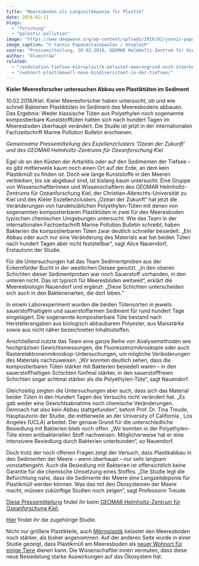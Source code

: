 ```yaml
---
title: "Meeresboden als Langzeitdeponie für Plastik"
date: 2016-02-11
blogs: 
  - "forschung"
  - "pplastic-pollution"
image: "https://www.deepwave.org/wp-content/uploads/2016/02/yannis-papanastasopoulos-U6dnImauDAE-unsplash-scaled.jpg"
image_caption: "© Yannis Papanastasopoulos / Unsplash"
source: "Pressemitteilung, 10.02.2016, GEOMAR Helmholtz-Zentrum für Ozeanforschung Kiel"
author: "bluestraw"
related: 
  - "/endstation-tiefsee-mikroplastik-belastet-meeresgrund-noch-staerker-als-angenommen/"
  - "/wohnort-plastikmuell-neue-biodiversitaet-in-der-tiefsee/"
---
```


**Kieler Meeresforscher untersuchen Abbau von Plastiktüten im Sediment**

10.02.2016/Kiel. Kieler Meeresforscher haben untersucht, ob und wie schnell Bakterien Plastiktüten im Sediment des Meeresbodens abbauen. Das Ergebnis: Weder klassische Tüten aus Polyethylen noch sogenannte kompostierbare Kunststofftüten hatten sich nach hundert Tagen im Meeresboden überhaupt verändert. Die Studie ist jetzt in der internationalen Fachzeitschrift Marine Pollution Bulletin erschienen.

_Gemeinsame Pressemitteilung des Exzellenzclusters 'Ozean der Zukunft' und des GEOMAR Helmholtz-Zentrums für Ozeanforschung Kiel_

Egal ob an den Küsten der Antarktis oder auf den Sedimenten der Tiefsee – es gibt mittlerweile kaum noch einen Ort auf der Erde, an dem kein Plastikmüll zu finden ist. Doch wie lange Kunststoffe in den Meeren verbleiben, bis sie abgebaut sind, ist bislang kaum untersucht. Eine Gruppe von Wissenschaftlerinnen und Wissenschaftlern des GEOMAR Helmholtz-Zentrums für Ozeanforschung Kiel, der Christian-Albrechts-Universität zu Kiel und des Kieler Exzellenzclusters „Ozean der Zukunft“ hat jetzt die Veränderungen von handelsüblichen Polyethylen-Tüten mit denen von sogenannten kompostierbaren Plastiktüten in zwei für den Meeresboden typischen chemischen Umgebungen untersucht. Wie das Team in der internationalen Fachzeitschrift Marine Pollution Bulletin schreibt, haben Bakterien die kompostierbaren Tüten zwar deutlich schneller besiedelt. „Ein Abbau oder auch nur eine Veränderung des Materials war bei beiden Tüten nach hundert Tagen aber nicht feststellbar“, sagt Alice Nauendorf, Erstautorin der Studie.

Für die Untersuchungen hat das Team Sedimentproben aus der Eckernförder Bucht in der westlichen Ostsee genutzt. „In den oberen Schichten dieser Sedimentproben war noch Sauerstoff vorhanden, in den unteren nicht. Das ist typisch für Meeresböden weltweit“, erklärt die Meeresbiologin Nauendorf und ergänzt: „Diese Schichten unterscheiden sich auch in den Bakterienarten, die dort leben.“

In einem Laborexperiment wurden die beiden Tütensorten in jeweils sauerstoffhaltigem und sauerstoffarmen Sediment für rund hundert Tage eingelagert. Die sogenannte kompostierbare Tüte bestand nach Herstellerangaben aus biologisch abbaubarem Polyester, aus Maisstärke sowie aus nicht näher bezeichneten Inhaltsstoffen.

Anschließend nutzte das Team eine ganze Reihe von Analysemethoden wie hochpräzisen Gewichtsmessungen, die Fluoreszenzmikroskopie oder auch Rasterelektronenmikroskop-Untersuchungen, um mögliche Veränderungen des Materials nachzuweisen. „Wir konnten deutlich sehen, dass die kompostierbaren Tüten stärker mit Bakterien besiedelt waren – in den sauerstoffhaltigen Schichten fünfmal stärker, in den sauerstofffreien Schichten sogar achtmal stärker als die Polyethylen-Tüte“, sagt Nauendorf.

Gleichzeitig zeigten die Untersuchungen aber auch, dass sich das Material beider Tüten in den Hundert Tagen des Versuchs nicht verändert hat. „Es gab weder eine Gewichtsabnahme noch chemische Veränderungen. Demnach hat also kein Abbau stattgefunden“, betont Prof. Dr. Tina Treude, Hauptautorin der Studie, die mittlerweile an der University of California , Los Angeles (UCLA) arbeitet. Der genaue Grund für die unterschiedliche Besiedlung mit Bakterien blieb noch offen. „Wir konnten in der Polyethylen-Tüte einen antibakteriellen Stoff nachweisen. Möglicherweise hat er eine intensivere Besiedlung durch Bakterien unterbunden“, so Nauendorf.

Doch trotz der noch offenen Fragen zeigt der Versuch, dass Plastikabbau in den Sedimenten der Meere – wenn überhaupt – nur sehr langsam vonstattengeht. Auch die Besiedlung mit Bakterien ist offensichtlich keine Garantie für die chemische Umsetzung eines Stoffes. „Die Studie legt die Befürchtung nahe, dass die Sedimente der Meere eine Langzeitdeponie für Plastikmüll werden können. Was das mit den Ökosystemen der Meere macht, müssen zukünftige Studien noch zeigen“, sagt Professorin Treude.

[Diese Pressemitteilung](https://www.geomar.de/news/article/meeresboden-als-langzeitdeponie-fuer-plastik) findet ihr beim [GEOMAR Helmholtz-Zentrum für Ozeanforschung Kiel.](https://www.geomar.de/)

[Hier](https://www.sciencedirect.com/science/article/abs/pii/S0025326X15302277?via%3Dihub) findet ihr die zugehörige Studie.

Nicht nur größere Plastikteile, auch [Mikroplastik](https://www.deepwave.org/endstation-tiefsee-mikroplastik-belastet-meeresgrund-noch-staerker-als-angenommen/) belastet den Meeresboden noch stärker, als bisher angenommen. Auf der anderen Seite wurde in einer Studie gezeigt, dass Plastikmüll am Meeresboden als [neuer Wohnort für einige Tiere](https://www.deepwave.org/wohnort-plastikmuell-neue-biodiversitaet-in-der-tiefsee/) dienen kann. Die Wissenschaftler:innen vermuten, dass diese neue Besiedelung starke Auswirkungen auf das Ökosystem hat.
